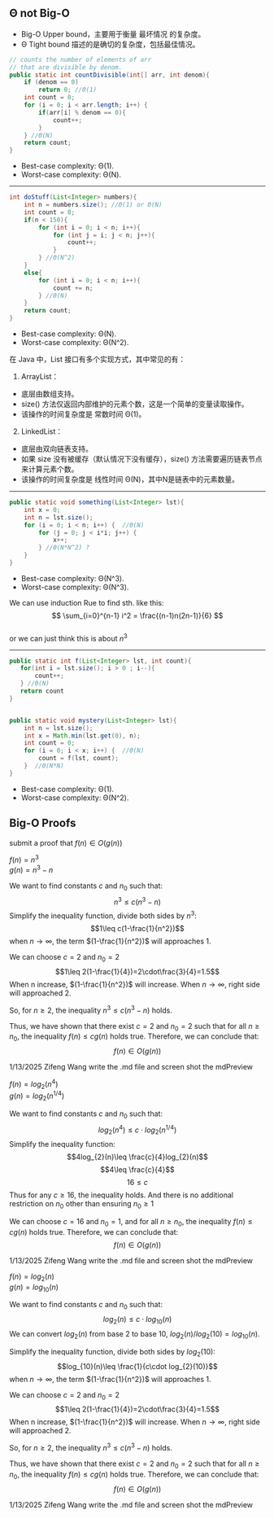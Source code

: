 ## Θ not Big-O
- Big-O Upper bound，主要用于衡量 最坏情况 的复杂度。
- Θ Tight bound 描述的是确切的复杂度，包括最佳情况。
```java
// counts the number of elements of arr 
// that are divisible by denom.
public static int countDivisible(int[] arr, int denom){
    if (denom == 0)
        return 0; //Θ(1)
    int count = 0;  
    for (i = 0; i < arr.length; i++) { 
        if(arr[i] % denom == 0){
            count++; 
        }   
    } //Θ(N)
    return count; 
}
```
- Best-case complexity: Θ(1).
- Worst-case complexity: Θ(N).
---
```java
int doStuff(List<Integer> numbers){
    int n = numbers.size(); //Θ(1) or Θ(N)
    int count = 0;
    if(n < 150){
        for (int i = 0; i < n; i++){
            for (int j = i; j < n; j++){
                count++;
            }
        } //Θ(N^2)
    }
    else{
        for (int i = 0; i < n; i++){
            count += n;
        } //Θ(N)
    }
    return count;
}
```
- Best-case complexity: Θ(N).
- Worst-case complexity: Θ(N^2).

在 Java 中，List 接口有多个实现方式，其中常见的有：

1. ArrayList：
- 底层由数组支持。
- size() 方法仅返回内部维护的元素个数，这是一个简单的变量读取操作。
- 该操作的时间复杂度是 常数时间 Θ(1)。
2. LinkedList：
- 底层由双向链表支持。
- 如果 size 没有被缓存（默认情况下没有缓存），size() 方法需要遍历链表节点来计算元素个数。
- 该操作的时间复杂度是 线性时间 Θ(N)，其中N是链表中的元素数量。
---
```java
public static void something(List<Integer> lst){
    int x = 0;
    int n = lst.size();  
    for (i = 0; i < n; i++) {  //Θ(N)
        for (j = 0; j < i*i; j++) {  
            x++;
        } //Θ(N*N^2) ?
    }  
}
```
- Best-case complexity: Θ(N^3).
- Worst-case complexity: Θ(N^3).  

We can use induction Rue to find sth. like this: 
$$ \sum_{i=0}^{n-1} i^2 = \frac{(n-1)n(2n-1)}{6} $$  
or we can just think this is about $n^3$

---
```java
public static int f(List<Integer> lst, int count){
   for(int i = lst.size(); i > 0 ; i--){
       count++;
   } //Θ(N)
   return count
}


public static void mystery(List<Integer> lst){
    int n = lst.size();
    int x = Math.min(lst.get(0), n);
    int count = 0;
    for (i = 0; i < x; i++) {  //Θ(N)
        count = f(lst, count);
    }  //Θ(N*N)
}
```
- Best-case complexity: Θ(1).
- Worst-case complexity: Θ(N^2). 
## Big-O Proofs
submit a proof that $f(n)\in O(g(n))$

$f(n)=n^3$  
$g(n)=n^3-n$


We want to find constants $c$ and $n_{0}$ such that: $$n^3\leq c(n^3-n)$$ Simplify the inequality function, divide both sides by $n^3$: $$1\leq c(1-\frac{1}{n^2})$$ when $n\rightarrow\infty$, the term $(1-\frac{1}{n^2})$ will approaches 1.  
 
We can choose $c=2$ and $n_{0}=2$ $$1\leq 2(1-\frac{1}{4})=2\cdot\frac{3}{4}=1.5$$
When n increase, $(1-\frac{1}{n^2})$ will increase. When $n\rightarrow\infty$, right side will approached 2.

So, for $n\geq 2$, the inequality $n^3\leq c(n^3-n)$ holds.  

Thus, we have shown that there exist $c=2$ and $n_{0}=2$ such that for all $n\geq n_{0}$, the inequality $f(n)\leq cg(n)$ holds true. Therefore, we can conclude that: $$f(n)\in O(g(n))$$

1/13/2025 Zifeng Wang write the .md file and screen shot the mdPreview 

$f(n)=log_{2}(n^4)$  
$g(n)=log_{2}(n^{1/4})$



We want to find constants $c$ and $n_{0}$ such that: $$log_{2}(n^4)\leq c\cdot log_{2}(n^{1/4})$$ Simplify the inequality function: $$4log_{2}(n)\leq \frac{c}{4}log_{2}(n)$$ $$4\leq \frac{c}{4}$$ $$16\leq c$$ Thus for any $c\geq 16$, the inequality holds. And there is no additional restriction on $n_{0}$ other than ensuring $n_{0}\geq 1$

We can choose $c=16$ and $n_{0}=1$, and for all $n\geq n_{0}$, the inequality $f(n)\leq cg(n)$ holds true. Therefore, we can conclude that: $$f(n)\in O(g(n))$$

1/13/2025 Zifeng Wang write the .md file and screen shot the mdPreview 

$f(n)=log_{2}(n)$  
$g(n)=log_{10}(n)$



We want to find constants $c$ and $n_{0}$ such that: $$log_{2}(n)\leq c\cdot log_{10}(n)$$ 
We can convert $log_{2}(n)$ from base 2 to base 10, $log_{2}(n) / log_{2}(10) = log_{10}(n)$.

Simplify the inequality function, divide both sides by $log_{2}(10)$: $$log_{10}(n)\leq \frac{1}{c\cdot log_{2}(10)}$$ when $n\rightarrow\infty$, the term $(1-\frac{1}{n^2})$ will approaches 1.  
 
We can choose $c=2$ and $n_{0}=2$ $$1\leq 2(1-\frac{1}{4})=2\cdot\frac{3}{4}=1.5$$
When n increase, $(1-\frac{1}{n^2})$ will increase. When $n\rightarrow\infty$, right side will approached 2.

So, for $n\geq 2$, the inequality $n^3\leq c(n^3-n)$ holds.  

Thus, we have shown that there exist $c=2$ and $n_{0}=2$ such that for all $n\geq n_{0}$, the inequality $f(n)\leq cg(n)$ holds true. Therefore, we can conclude that: $$f(n)\in O(g(n))$$

1/13/2025 Zifeng Wang write the .md file and screen shot the mdPreview 


